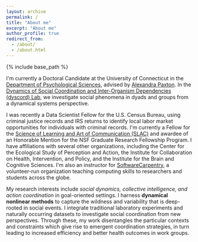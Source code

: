 ```yaml
---
layout: archive
permalink: /
title: "About me"
excerpt: "About me"
author_profile: true
redirect_from:
  - /about/
  - /about.html
---
```

{% include base_path %}

I'm currently a Doctoral Candidate at the University of Connecticut in the [Department of Psychological Sciences](https://psych.uconn.edu/), advised by [Alexandra Paxton](https://alexandrapaxton.com). In the [Dynamics of Social Coordination and Inter-Organism Dependencies (dyscord) Lab](https://dyscord-lab.github.io/), we investigate social phenomena in dyads and groups from a dynamical systems perspective.

I was recently a Data Scientist Fellow for the U.S. Census Bureau, using criminal justice records and IRS returns to identify local labor market opportunities for individuals with criminal records. I'm currently a Fellow for the [Science of Learning and Art of Communication (SLAC)](https://slac.uconn.edu/) and awardee of an Honorable Mention for the NSF Graduate Research Fellowship Program. I have affiliations with several other organizations, including the Center for the Ecological Study of Perception and Action, the Institute for Collaboration on Health, Intervention, and Policy, and the Institute for the Brain and Cognitive Sciences. I'm also an instructor for [SoftwareCarpentry](https://software-carpentry.org/), a volunteer-run organization teaching computing skills to researchers and students across the globe.

My research interests include <i>social dynamics, collective intelligence, and action coordination</i> in goal-oriented settings. I harness **dynamical nonlinear methods** to capture the wildness and variability that is deep-rooted in social events. I integrate traditional laboratory experiments and naturally occurring datasets to investigate social coordination from new perspectives. Through these, my work disentangles the particular contexts and constraints which give rise to emergent coordination strategies, in turn leading to increased efficiency and better health outcomes in work groups.
